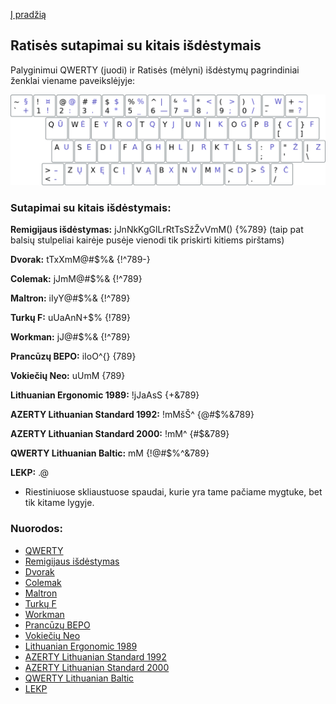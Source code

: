 [Į pradžią](../README.md)


Ratisės sutapimai su kitais išdėstymais
---------------------------------------

Palyginimui QWERTY (juodi) ir Ratisės (mėlyni) išdėstymų pagrindiniai ženklai viename paveikslėjyje:

![QWERTY ir Ratisė](images/qwerty-ratise.png)


### Sutapimai su kitais išdėstymais:

__Remigijaus išdėstymas:__ jJnNkKgGlLrRtTsSžŽvVmM() {%789} (taip pat balsių stulpeliai kairėje pusėje vienodi tik priskirti kitiems pirštams)

__Dvorak:__ tTxXmM@#$%& {!^789-}

__Colemak:__ jJmM@#$%& {!^789}

__Maltron:__ iIyY@#$%& {!^789}

__Turkų F:__ uUaAnN+$% {!789}

__Workman:__ jJ@#$%& {!^789}

__Prancūzų BEPO:__ iIoO^{} {789}

__Vokiečių Neo:__ uUmM {789}

__Lithuanian Ergonomic 1989:__ !jJaAsS {+&789}

__AZERTY Lithuanian Standard 1992:__ !mMšŠ^ {@#$%&789}

__AZERTY Lithuanian Standard 2000:__ !mM^ {#$&789}

__QWERTY Lithuanian Baltic:__ mM {!@#$%^&789}

__LEKP:__ .@

* Riestiniuose skliaustuose spaudai, kurie yra tame pačiame mygtuke, bet tik kitame lygyje.

### Nuorodos:

- [QWERTY](https://en.wikipedia.org/wiki/QWERTY)
- [Remigijaus išdėstymas](https://web.archive.org/web/20080315055411/http://pradmenes.net/tekstu_katalogas/remigijus/klaviatura.html)
- [Dvorak](https://en.wikipedia.org/wiki/Dvorak_keyboard_layout)
- [Colemak](https://en.wikipedia.org/wiki/Colemak)
- [Maltron](https://en.wikipedia.org/wiki/Maltron)
- [Turkų F](https://kbdlayout.info/KBDTUF/)
- [Workman](https://en.wikipedia.org/wiki/Keyboard_layout#Workman)
- [Prancūzų BEPO](https://en.wikipedia.org/wiki/B%C3%89PO)
- [Vokiečių Neo](https://en.wikipedia.org/wiki/Neo_(keyboard_layout))
- [Lithuanian Ergonomic 1989](https://lekp.info/RST1092)
- [AZERTY Lithuanian Standard 1992](https://www.registrucentras.lt/litwin/keyboard.html)
- [AZERTY Lithuanian Standard 2000](http://www.ims.mii.lt/klav/)
- [QWERTY Lithuanian Baltic](https://www.registrucentras.lt/litwin/keyboard.html)
- [LEKP](https://lekp.info/)
